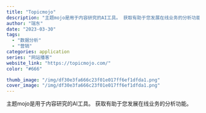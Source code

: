 ```yaml
---
title: "Topicmojo"
description: "主题mojo是用于内容研究的AI工具。 获取有助于您发展在线业务的分析功能。"
author: "瑞东"
date: "2023-03-30"
tags:
  - "数据分析"
  - "营销"
categories: application
series: "网站播客"
website_link: "https://topicmojo.com/"
color: "#666"

thumb_image: "/img/df30e3fa666c23f01e017ff6ef1dfda1.png"
cover_image: "/img/df30e3fa666c23f01e017ff6ef1dfda1.png"
---
```


主题mojo是用于内容研究的AI工具。 获取有助于您发展在线业务的分析功能。